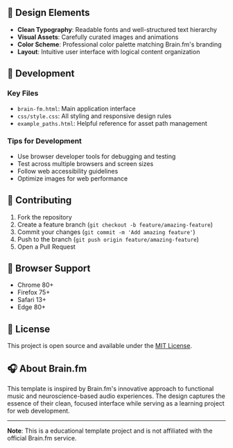 ## 🎨 Design Elements

- **Clean Typography**: Readable fonts and well-structured text hierarchy
- **Visual Assets**: Carefully curated images and animations
- **Color Scheme**: Professional color palette matching Brain.fm's branding
- **Layout**: Intuitive user interface with logical content organization

## 🔧 Development

### Key Files

- `brain-fm.html`: Main application interface
- `css/style.css`: All styling and responsive design rules
- `example_paths.html`: Helpful reference for asset path management

### Tips for Development

- Use browser developer tools for debugging and testing
- Test across multiple browsers and screen sizes
- Follow web accessibility guidelines
- Optimize images for web performance

## 🤝 Contributing

1. Fork the repository
2. Create a feature branch (`git checkout -b feature/amazing-feature`)
3. Commit your changes (`git commit -m 'Add amazing feature'`)
4. Push to the branch (`git push origin feature/amazing-feature`)
5. Open a Pull Request

## 📱 Browser Support

- Chrome 80+
- Firefox 75+
- Safari 13+
- Edge 80+

## 📄 License

This project is open source and available under the [MIT License](https://opensource.org/license/mit).

## 🎧 About Brain.fm

This template is inspired by Brain.fm's innovative approach to functional music and neuroscience-based audio experiences. The design captures the essence of their clean, focused interface while serving as a learning project for web development.

---

**Note**: This is a educational template project and is not affiliated with the official Brain.fm service.